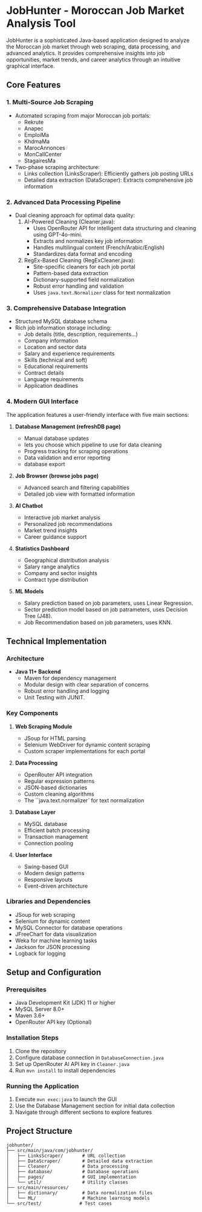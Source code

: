 # JobHunter - Moroccan Job Market Analysis Tool

JobHunter is a sophisticated Java-based application designed to analyze the Moroccan job market through web scraping, data processing, and advanced analytics. It provides comprehensive insights into job opportunities, market trends, and career analytics through an intuitive graphical interface.

## Core Features

### 1. Multi-Source Job Scraping
- Automated scraping from major Moroccan job portals:
  - Rekrute
  - Anapec
  - EmploiMa
  - KhdmaMa
  - MarocAnnonces
  - MonCallCenter
  - StagairesMa
- Two-phase scraping architecture:
  - Links collection (LinksScraper): Efficiently gathers job posting URLs
  - Detailed data extraction (DataScraper): Extracts comprehensive job information

### 2. Advanced Data Processing Pipeline
- Dual cleaning approach for optimal data quality:
  1. AI-Powered Cleaning (Cleaner.java):
     - Uses OpenRouter API for intelligent data structuring and cleaning using GPT-4o-mini.
     - Extracts and normalizes key job information
     - Handles multilingual content (French/Arabic/English)
     - Standardizes data format and encoding
  2. RegEx-Based Cleaning (RegExCleaner.java):
     - Site-specific cleaners for each job portal
     - Pattern-based data extraction
     - Dictionary-supported field normalization
     - Robust error handling and validation
     - Uses `java.text.Normalizer` class for text normalization

### 3. Comprehensive Database Integration
- Structured MySQL database schema
- Rich job information storage including:
  - Job details (title, description, requirements...)
  - Company information
  - Location and sector data
  - Salary and experience requirements
  - Skills (technical and soft)
  - Educational requirements
  - Contract details
  - Language requirements
  - Application deadlines


### 4. Modern GUI Interface
The application features a user-friendly interface with five main sections:

1. **Database Management (refreshDB page)**
   - Manual database updates
   - lets you choose which pipeline to use for data cleaning
   - Progress tracking for scraping operations
   - Data validation and error reporting
   - database export

2. **Job Browser (browse jobs page)**
   - Advanced search and filtering capabilities
   - Detailed job view with formatted information

3. **AI Chatbot**
   - Interactive job market analysis
   - Personalized job recommendations
   - Market trend insights
   - Career guidance support

4. **Statistics Dashboard**
   - Geographical distribution analysis
   - Salary range analytics
   - Company and sector insights
   - Contract type distribution

5. **ML Models**
   - Salary prediction based on job parameters, uses Linear Regression.
   - Sector prediction model based on job patrameters, uses Decision Tree (J48).
   - Job Recommendation based on job parameters, uses KNN.

## Technical Implementation

### Architecture
- **Java 11+ Backend**
  - Maven for dependency management
  - Modular design with clear separation of concerns
  - Robust error handling and logging
  - Unit Testing with JUNIT.

### Key Components
1. **Web Scraping Module**
   - JSoup for HTML parsing
   - Selenium WebDriver for dynamic content scraping
   - Custom scraper implementations for each portal

2. **Data Processing**
   - OpenRouter API integration
   - Regular expression patterns
   - JSON-based dictionaries
   - Custom cleaning algorithms
   - The ``java.text.normalizer` for text normalization

3. **Database Layer**
   - MySQL database
   - Efficient batch processing
   - Transaction management
   - Connection pooling

4. **User Interface**
   - Swing-based GUI
   - Modern design patterns
   - Responsive layouts
   - Event-driven architecture

### Libraries and Dependencies
- JSoup for web scraping
- Selenium for dynamic content
- MySQL Connector for database operations
- JFreeChart for data visualization
- Weka for machine learning tasks
- Jackson for JSON processing
- Logback for logging

## Setup and Configuration

### Prerequisites
- Java Development Kit (JDK) 11 or higher
- MySQL Server 8.0+
- Maven 3.6+
- OpenRouter API key (Optional)

### Installation Steps
1. Clone the repository
2. Configure database connection in `DatabaseConnection.java`
3. Set up OpenRouter AI API key in `Cleaner.java`
4. Run `mvn install` to install dependencies

### Running the Application
1. Execute `mvn exec:java` to launch the GUI
2. Use the Database Management section for initial data collection
3. Navigate through different sections to explore features

## Project Structure
```
jobhunter/
├── src/main/java/com/jobhunter/
│   ├── LinksScraper/       # URL collection
│   ├── DataScraper/        # Detailed data extraction
│   ├── Cleaner/            # Data processing
│   ├── database/           # Database operations
│   ├── pages/              # GUI implementation
│   └── util/               # Utility classes
├── src/main/resources/
│   ├── dictionary/         # Data normalization files
│   └── ML/                 # Machine learning models
└── src/test/              # Test cases
```